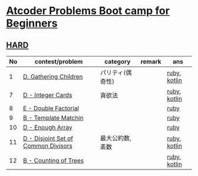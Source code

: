 # [Atcoder Problems Boot camp for Beginners](https://kenkoooo.com/atcoder/#/training)

## [HARD](https://kenkoooo.com/atcoder/#/training/Boot%20camp%20for%20Beginners/3)

| No | contest/problem | category | remark | ans |
|----|-----------------|----------|--------|-----|
| 1 | [D. Gathering Children](https://atcoder.jp/contests/abc136/tasks/abc136_d) | パリティ(偶奇性) | | [ruby](hard/ruby/abc136_d.rb), [kotlin](hard/kotlin/abc136_d.kt) |
| 7 | [D - Integer Cards](https://atcoder.jp/contests/abc127/tasks/abc127_d) | 貪欲法 | | [ruby](hard/ruby/abc127_d.rb), [kotlin](hard/kotlin/abc127_d.kt) |
| 8 | [E - Double Factorial](https://atcoder.jp/contests/abc148/tasks/abc148_e) | | | [ruby](hard/ruby/abc148_e.rb) |
| 9 | [B - Template Matchin](https://atcoder.jp/contests/abc054/tasks/abc054_b) | | | [ruby](hard/ruby/abc054_b.rb) |
| 10 | [D - Enough Array](https://atcoder.jp/contests/abc130/tasks/abc130_d) | | | [ruby](hard/ruby/abc130_d.rb) |
| 11 | [D - Disjoint Set of Common Divisors](https://atcoder.jp/contests/abc142/tasks/abc142_d) | 最大公約数, 素数 | | [ruby](hard/ruby/abc142_d.rb), [kotlin](hard/kotlin/abc142_d.kt) |
| 12 | [B - Counting of Trees](https://atcoder.jp/contests/nikkei2019-2-qual/tasks/nikkei2019_2_qual_b) | | | [ruby](hard/ruby/nikkei2019_2_qual_b.rb), [kotlin](hard/kotlin/nikkei2019_2_qual_b.kt) |
